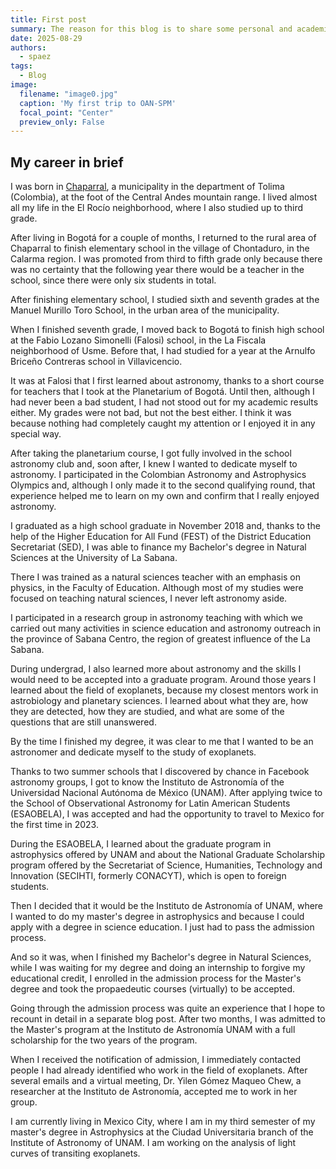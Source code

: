 ```yaml
---
title: First post
summary: The reason for this blog is to share some personal and academic experiences, stories and ideas.
date: 2025-08-29
authors:
  - spaez
tags:
  - Blog
image:
  filename: "image0.jpg"
  caption: 'My first trip to OAN-SPM'
  focal_point: "Center"
  preview_only: False
---
```

## My career in brief

I was born in [Chaparral](https://es.wikipedia.org/wiki/Chaparral_(Tolima)), a municipality in the department of Tolima (Colombia), at the foot of the Central Andes mountain range. I lived almost all my life in the El Rocío neighborhood, where I also studied up to third grade. 

After living in Bogotá for a couple of months, I returned to the rural area of Chaparral to finish elementary school in the village of Chontaduro, in the Calarma region. I was promoted from third to fifth grade only because there was no certainty that the following year there would be a teacher in the school, since there were only six students in total.

After finishing elementary school, I studied sixth and seventh grades at the Manuel Murillo Toro School, in the urban area of the municipality.

When I finished seventh grade, I moved back to Bogotá to finish high school at the Fabio Lozano Simonelli (Falosi) school, in the La Fiscala neighborhood of Usme. Before that, I had studied for a year at the Arnulfo Briceño Contreras school in Villavicencio.

It was at Falosi that I first learned about astronomy, thanks to a short course for teachers that I took at the Planetarium of Bogotá. Until then, although I had never been a bad student, I had not stood out for my academic results either. My grades were not bad, but not the best either. I think it was because nothing had completely caught my attention or I enjoyed it in any special way.

After taking the planetarium course, I got fully involved in the school astronomy club and, soon after, I knew I wanted to dedicate myself to astronomy. I participated in the Colombian Astronomy and Astrophysics Olympics and, although I only made it to the second qualifying round, that experience helped me to learn on my own and confirm that I really enjoyed astronomy.

I graduated as a high school graduate in November 2018 and, thanks to the help of the Higher Education for All Fund (FEST) of the District Education Secretariat (SED), I was able to finance my Bachelor's degree in Natural Sciences at the University of La Sabana. 

There I was trained as a natural sciences teacher with an emphasis on physics, in the Faculty of Education. Although most of my studies were focused on teaching natural sciences, I never left astronomy aside.

I participated in a research group in astronomy teaching with which we carried out many activities in science education and astronomy outreach in the province of Sabana Centro, the region of greatest influence of the La Sabana.

During undergrad, I also learned more about astronomy and the skills I would need to be accepted into a graduate program. Around those years I learned about the field of exoplanets, because my closest mentors work in astrobiology and planetary sciences. I learned about what they are, how they are detected, how they are studied, and what are some of the questions that are still unanswered. 

By the time I finished my degree, it was clear to me that I wanted to be an astronomer and dedicate myself to the study of exoplanets.

Thanks to two summer schools that I discovered by chance in Facebook astronomy groups, I got to know the Instituto de Astronomía of the Universidad Nacional Autónoma de México (UNAM). After applying twice to the School of Observational Astronomy for Latin American Students (ESAOBELA), I was accepted and had the opportunity to travel to Mexico for the first time in 2023. 

During the ESAOBELA, I learned about the graduate program in astrophysics offered by UNAM and about the National Graduate Scholarship program offered by the Secretariat of Science, Humanities, Technology and Innovation (SECIHTI, formerly CONACYT), which is open to foreign students.

Then I decided that it would be the Instituto de Astronomía of UNAM, where I wanted to do my master's degree in astrophysics and because I could apply with a degree in science education. I just had to pass the admission process. 

And so it was, when I finished my Bachelor's degree in Natural Sciences, while I was waiting for my degree and doing an internship to forgive my educational credit, I enrolled in the admission process for the Master's degree and took the propaedeutic courses (virtually) to be accepted.

Going through the admission process was quite an experience that I hope to recount in detail in a separate blog post. After two months, I was admitted to the Master's program at the Instituto de Astronomía UNAM with a full scholarship for the two years of the program.

When I received the notification of admission, I immediately contacted people I had already identified who work in the field of exoplanets. After several emails and a virtual meeting, Dr. Yilen Gómez Maqueo Chew, a researcher at the Instituto de Astronomía, accepted me to work in her group.

I am currently living in Mexico City, where I am in my third semester of my master's degree in Astrophysics at the Ciudad Universitaria branch of the Institute of Astronomy of UNAM. I am working on the analysis of light curves of transiting exoplanets.
